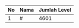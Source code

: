 | No | Nama            | Jumlah Level |
|----|-----------------|--------------|
| 1  | #    |    4601        |
